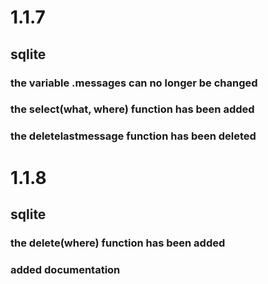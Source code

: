 # 1.1.7  
## sqlite
### the variable .messages can no longer be changed
### the select(what, where) function has been added
### the deletelastmessage function has been deleted
# 1.1.8  
## sqlite
### the delete(where) function has been added
### added documentation